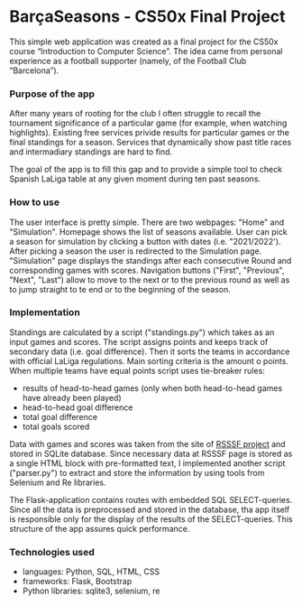 # BarçaSeasons - CS50x Final Project

This simple web application was created as a final project for the CS50x course “Introduction to Computer Science”.
The idea came from personal experience as a football supporter (namely, of the Football Club “Barcelona”).

### Purpose of the app

After many years of rooting for the club I often struggle to recall the tournament significance of a particular game (for example, when watching highlights).
Existing free services privide results for particular games or the final standings for a season. Services that dynamically show past title races and intermadiary standings
are hard to find.

The goal of the app is to fill this gap and to provide a simple tool to check Spanish LaLiga table at any given moment during ten past seasons.

### How to use

The user interface is pretty simple. There are two webpages: "Home" and "Simulation". Homepage shows the list of seasons available.
User can pick a season for simulation by clicking a button with dates (i.e. "2021/2022'). After picking a season the user is redirected to the Simulation page.
"Simulation" page displays the standings after each consecutive Round and corresponding games with scores. 
Navigation buttons ("First", "Previous", "Next", "Last") allow to move to the next or to the previous round as well as to jump
straight to te end or to the beginning of the season.

### Implementation

Standings are calculated by a script ("standings.py") which takes as an input games and scores. The script assigns points and keeps track of secondary data (i.e. goal difference).
Then it sorts the teams in accordance with official LaLiga regulations. Main sorting criteria is the amount o points. When multiple teams have equal points script uses tie-breaker rules:
- results of head-to-head games (only when both head-to-head games have already been played)
- head-to-head goal difference
- total goal difference
- total goals scored

Data with games and scores was taken from the site of [RSSSF project](http://www.rsssf.com/) and stored in SQLite database.
Since necessary data at RSSSF page is stored as a single HTML block with pre-formatted text, I implemented another script ("parser.py")
to extract and store the information by using tools from Selenium and Re libraries.

The Flask-application contains routes with embedded SQL SELECT-queries. Since all the data is preprocessed and stored in the database, tha app itself is responsible
only for the display of the results of the SELECT-queries. This structure of the app assures quick performance.

### Technologies used

- languages: Python, SQL, HTML, CSS
- frameworks: Flask, Bootstrap
- Python libraries: sqlite3, selenium, re
